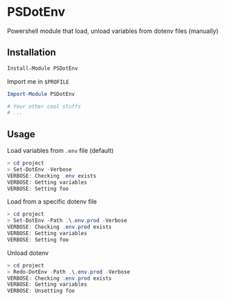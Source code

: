 # PSDotEnv

Powershell module that load, unload variables from dotenv files (manually)

## Installation

```powershell
Install-Module PSDotEnv
```

Import me in `$PROFILE`

```ps1
Import-Module PSDotEnv

# Your other cool stuffs
# ...
```


## Usage

Load variables from `.env` file (default)

```powershell
> cd project
> Set-DotEnv -Verbose
VERBOSE: Checking .env exists
VERBOSE: Getting variables
VERBOSE: Setting foo
```

Load from a specific dotenv file

```powershell
> cd project
> Set-DotEnv -Path .\.env.prod -Verbose
VERBOSE: Checking .env.prod exists
VERBOSE: Getting variables
VERBOSE: Setting foo
```

Unload dotenv
```powershell
> cd project
> Redo-DotEnv -Path .\.env.prod -Verbose
VERBOSE: Checking .env.prod exists
VERBOSE: Getting variables
VERBOSE: Unsetting foo
```

